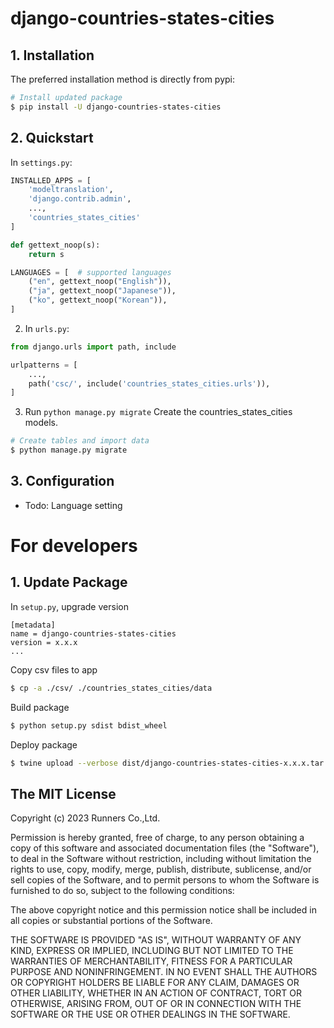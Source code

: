 # django-countries-states-cities

## 1. Installation

The preferred installation method is directly from pypi:

```bash
# Install updated package
$ pip install -U django-countries-states-cities
```

## 2. Quickstart

In ``settings.py``:
```python
INSTALLED_APPS = [
    'modeltranslation',
    'django.contrib.admin',
    ...,
    'countries_states_cities'
]

def gettext_noop(s):
    return s

LANGUAGES = [  # supported languages
    ("en", gettext_noop("English")),
    ("ja", gettext_noop("Japanese")),
    ("ko", gettext_noop("Korean")),
]
```

2. In ``urls.py``:
```python
from django.urls import path, include

urlpatterns = [
    ...,
    path('csc/', include('countries_states_cities.urls')),
]
```

3. Run ``python manage.py migrate``
Create the countries_states_cities models.
```bash
# Create tables and import data
$ python manage.py migrate
```

## 3. Configuration
- Todo: Language setting

# For developers
## 1. Update Package

In ``setup.py``, upgrade version
```
[metadata]
name = django-countries-states-cities
version = x.x.x
...
```

Copy csv files to app 
```bash
$ cp -a ./csv/ ./countries_states_cities/data
```

Build package
```bash
$ python setup.py sdist bdist_wheel
```

Deploy package
```bash
$ twine upload --verbose dist/django-countries-states-cities-x.x.x.tar.gz
```

## The MIT License

Copyright (c) 2023 Runners Co.,Ltd.

Permission is hereby granted, free of charge, to any person obtaining a copy
of this software and associated documentation files (the "Software"), to deal
in the Software without restriction, including without limitation the rights
to use, copy, modify, merge, publish, distribute, sublicense, and/or sell
copies of the Software, and to permit persons to whom the Software is
furnished to do so, subject to the following conditions:

The above copyright notice and this permission notice shall be included in all
copies or substantial portions of the Software.

THE SOFTWARE IS PROVIDED "AS IS", WITHOUT WARRANTY OF ANY KIND, EXPRESS OR
IMPLIED, INCLUDING BUT NOT LIMITED TO THE WARRANTIES OF MERCHANTABILITY,
FITNESS FOR A PARTICULAR PURPOSE AND NONINFRINGEMENT. IN NO EVENT SHALL THE
AUTHORS OR COPYRIGHT HOLDERS BE LIABLE FOR ANY CLAIM, DAMAGES OR OTHER
LIABILITY, WHETHER IN AN ACTION OF CONTRACT, TORT OR OTHERWISE, ARISING FROM,
OUT OF OR IN CONNECTION WITH THE SOFTWARE OR THE USE OR OTHER DEALINGS IN THE
SOFTWARE.